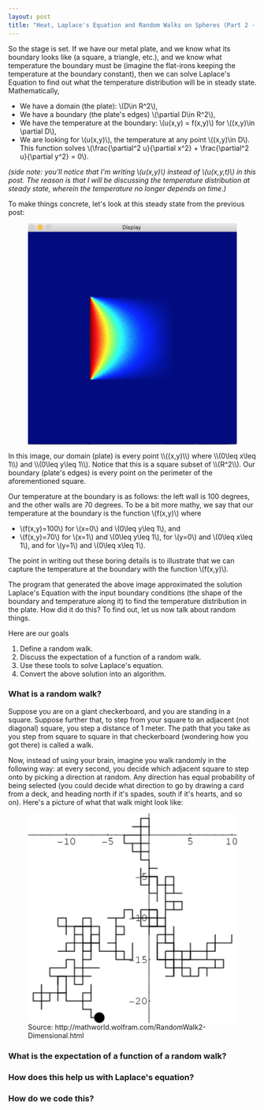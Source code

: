 ```yaml
---
layout: post
title: "Heat, Laplace's Equation and Random Walks on Spheres (Part 2 - the randomness)"
---
```


<script type="text/javascript"
    src="http://cdn.mathjax.org/mathjax/latest/MathJax.js?config=TeX-AMS-MML_HTMLorMML">
</script>

So the stage is set. If we have our metal plate, and we know what its boundary looks like (a square, a triangle, etc.), and we know what temperature the boundary must be (imagine the flat-irons keeping the temperature at the boundary constant), then we can solve Laplace's Equation to find out what the temperature distribution will be in steady state. Mathematically,

- We have a domain (the plate): \\(D\in R^2\\),
- We have a boundary (the plate's edges) \\(\partial D\in R^2\\), 
- We have the temperature at the boundary: \\(u(x,y) = f(x,y)\\) for \\((x,y)\in \partial D\\),
- We are looking for \\(u(x,y)\\), the temperature at any point \\((x,y)\in D\\). This function solves \\(\frac{\partial^2 u}{\partial x^2} + \frac{\partial^2 u}{\partial y^2} = 0\\). 
    
    
_(side note: you'll notice that I'm writing \\(u(x,y)\\) instead of \\(u(x,y,t)\\) in this post. The reason is that I will be discussing the temperature distribution at steady state, wherein the temperature no longer depends on time.)_

To make things concrete, let's look at this steady state from the previous post:
<figure>
<a href="/images/kak/square1.png">
<img style="margin:0px auto;display:block;width:600px;" src="/images/kak/square1.png" />
</a>
</figure>
In this image, our domain (plate) is every point \\((x,y)\\) where \\(0\leq x\leq 1\\) and \\(0\leq y\leq 1\\). Notice that this is a square subset of \\(R^2\\). Our boundary (plate's edges) is every point on the perimeter of the aforementioned square. 

Our temperature at the boundary is as follows: the left wall is 100 degrees, and the other walls are 70 degrees. To be a bit more mathy, we say that our temperature at the boundary is the function \\(f(x,y)\\) where 

- \\(f(x,y)=100\\) for \\(x=0\\) and \\(0\leq y\leq 1\\), and 
- \\(f(x,y)=70\\) for \\(x=1\\) and \\(0\leq y\leq 1\\), for \\(y=0\\) and \\(0\leq x\leq 1\\), and for \\(y=1\\) and \\(0\leq x\leq 1\\).

The point in writing out these boring details is to illustrate that we can capture the temperature at the boundary with the function \\(f(x,y)\\). 

The program that generated the above image approximated the solution Laplace's Equation with the input boundary conditions (the shape of the boundary and temperature along it) to find the temperature distribution in the plate. How did it do this? To find out, let us now talk about random things. 

Here are our goals

1. Define a random walk.
2. Discuss the expectation of a function of a random walk.
3. Use these tools to solve Laplace's equation.
4. Convert the above solution into an algorithm.

### What is a random walk?

Suppose you are on a giant checkerboard, and you are standing in a square. Suppose further that, to step from your square to an adjacent (not diagonal) square, you step a distance of 1 meter. The path that you take as you step from square to square in that checkerboard (wondering how you got there) is called a walk.

Now, instead of using your brain, imagine you walk randomly in the following way: at every second, you decide which adjacent square to step onto by picking a direction at random. Any direction has equal probability of being selected (you could decide what direction to go by drawing a card from a deck, and heading north if it's spades, south if it's hearts, and so on). Here's a picture of what that walk might look like:
<figure>
<a href="/images/kak/square1.png">
<img style="margin:0px auto;display:block;width:600px;" src="/images/kak/walk.gif" />
</a>
<figcaption> Source: http://mathworld.wolfram.com/RandomWalk2-Dimensional.html </figcaption>
</figure>

### What is the expectation of a function of a random walk?

### How does this help us with Laplace's equation?

### How do we code this?

